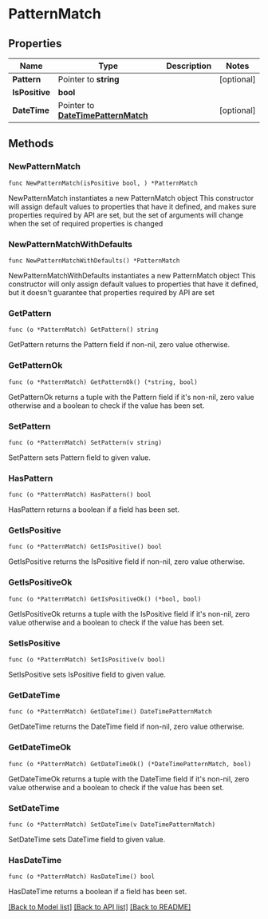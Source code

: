 # PatternMatch

## Properties

Name | Type | Description | Notes
------------ | ------------- | ------------- | -------------
**Pattern** | Pointer to **string** |  | [optional] 
**IsPositive** | **bool** |  | 
**DateTime** | Pointer to [**DateTimePatternMatch**](DateTimePatternMatch.md) |  | [optional] 

## Methods

### NewPatternMatch

`func NewPatternMatch(isPositive bool, ) *PatternMatch`

NewPatternMatch instantiates a new PatternMatch object
This constructor will assign default values to properties that have it defined,
and makes sure properties required by API are set, but the set of arguments
will change when the set of required properties is changed

### NewPatternMatchWithDefaults

`func NewPatternMatchWithDefaults() *PatternMatch`

NewPatternMatchWithDefaults instantiates a new PatternMatch object
This constructor will only assign default values to properties that have it defined,
but it doesn't guarantee that properties required by API are set

### GetPattern

`func (o *PatternMatch) GetPattern() string`

GetPattern returns the Pattern field if non-nil, zero value otherwise.

### GetPatternOk

`func (o *PatternMatch) GetPatternOk() (*string, bool)`

GetPatternOk returns a tuple with the Pattern field if it's non-nil, zero value otherwise
and a boolean to check if the value has been set.

### SetPattern

`func (o *PatternMatch) SetPattern(v string)`

SetPattern sets Pattern field to given value.

### HasPattern

`func (o *PatternMatch) HasPattern() bool`

HasPattern returns a boolean if a field has been set.

### GetIsPositive

`func (o *PatternMatch) GetIsPositive() bool`

GetIsPositive returns the IsPositive field if non-nil, zero value otherwise.

### GetIsPositiveOk

`func (o *PatternMatch) GetIsPositiveOk() (*bool, bool)`

GetIsPositiveOk returns a tuple with the IsPositive field if it's non-nil, zero value otherwise
and a boolean to check if the value has been set.

### SetIsPositive

`func (o *PatternMatch) SetIsPositive(v bool)`

SetIsPositive sets IsPositive field to given value.


### GetDateTime

`func (o *PatternMatch) GetDateTime() DateTimePatternMatch`

GetDateTime returns the DateTime field if non-nil, zero value otherwise.

### GetDateTimeOk

`func (o *PatternMatch) GetDateTimeOk() (*DateTimePatternMatch, bool)`

GetDateTimeOk returns a tuple with the DateTime field if it's non-nil, zero value otherwise
and a boolean to check if the value has been set.

### SetDateTime

`func (o *PatternMatch) SetDateTime(v DateTimePatternMatch)`

SetDateTime sets DateTime field to given value.

### HasDateTime

`func (o *PatternMatch) HasDateTime() bool`

HasDateTime returns a boolean if a field has been set.


[[Back to Model list]](../README.md#documentation-for-models) [[Back to API list]](../README.md#documentation-for-api-endpoints) [[Back to README]](../README.md)


